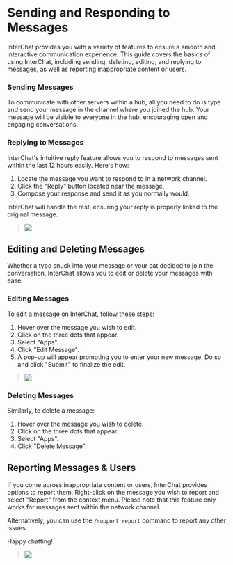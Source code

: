 # Sending and Responding to Messages
InterChat provides you with a variety of features to ensure a smooth and interactive communication experience. This guide covers the basics of using InterChat, including sending, deleting, editing, and replying to messages, as well as reporting inappropriate content or users.

### Sending Messages

To communicate with other servers within a hub, all you need to do is type and send your message in the channel where you joined the hub. Your message will be visible to everyone in the hub, encouraging open and engaging conversations.

### Replying to Messages

InterChat's intuitive reply feature allows you to respond to messages sent within the last 12 hours easily. Here's how:

1. Locate the message you want to respond to in a network channel.
2. Click the "Reply" button located near the message.
3. Compose your response and send it as you normally would. 

InterChat will handle the rest, ensuring your reply is properly linked to the original message.

> ![](../static/img/NewMsgReply2.gif)

## Editing and Deleting Messages

Whether a typo snuck into your message or your cat decided to join the conversation, InterChat allows you to edit or delete your messages with ease.

### Editing Messages

To edit a message on InterChat, follow these steps:

1. Hover over the message you wish to edit.
2. Click on the three dots that appear.
3. Select "Apps".
4. Click "Edit Message".
5. A pop-up will appear prompting you to enter your new message. Do so and click "Submit" to finalize the edit.

> ![](../static/img/NewMsgEdit2.gif)

### Deleting Messages

Similarly, to delete a message:

1. Hover over the message you wish to delete.
2. Click on the three dots that appear.
3. Select "Apps".
4. Click "Delete Message".

## Reporting Messages & Users

If you come across inappropriate content or users, InterChat provides options to report them. Right-click on the message you wish to report and select "Report" from the context menu. Please note that this feature only works for messages sent within the network channel. 

Alternatively, you can use the `/support report` command to report any other issues.

Happy chatting!

> ![](../static/img/ReportExampleGif.gif)
